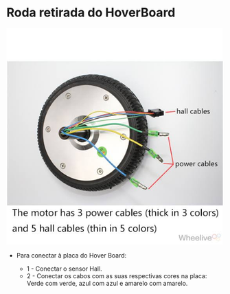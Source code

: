 # Roda retirada do HoverBoard

![wheel](https://github.com/CaioslppUO/Agrobot-3.0/blob/hover-stable/img/wheels/whell.jpeg)
 
 * Para conectar à placa do Hover Board:
 
   * 1 - Conectar o sensor Hall.
   * 2 - Conectar os cabos com as suas respectivas cores na placa: Verde com verde, azul com azul e amarelo com amarelo.

